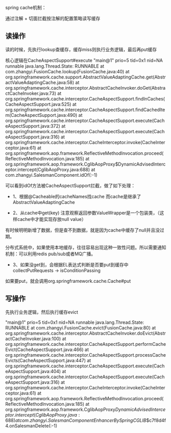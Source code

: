 
spring cache机制：

通过注解 + 切面拦截按注解的配置策略读写缓存



## 读操作
读的时候，先执行lookup查缓存，缓存miss则执行业务逻辑，最后再put缓存

核心逻辑在CacheAspectSupport#execute
"main@1" prio=5 tid=0x1 nid=NA runnable
  java.lang.Thread.State: RUNNABLE
	  at com.zhangyi.FusionCache.lookup(FusionCache.java:40)
	  at org.springframework.cache.support.AbstractValueAdaptingCache.get(AbstractValueAdaptingCache.java:58)
	  at org.springframework.cache.interceptor.AbstractCacheInvoker.doGet(AbstractCacheInvoker.java:73)
	  at org.springframework.cache.interceptor.CacheAspectSupport.findInCaches(CacheAspectSupport.java:525)
	  at org.springframework.cache.interceptor.CacheAspectSupport.findCachedItem(CacheAspectSupport.java:490)
	  at org.springframework.cache.interceptor.CacheAspectSupport.execute(CacheAspectSupport.java:372)
	  at org.springframework.cache.interceptor.CacheAspectSupport.execute(CacheAspectSupport.java:316)
	  at org.springframework.cache.interceptor.CacheInterceptor.invoke(CacheInterceptor.java:61)
	  at org.springframework.aop.framework.ReflectiveMethodInvocation.proceed(ReflectiveMethodInvocation.java:185)
	  at org.springframework.aop.framework.CglibAopProxy$DynamicAdvisedInterceptor.intercept(CglibAopProxy.java:688)
	  at com.zhangyi.SalesmanComponent.idOf(<generated>:-1)

可以看到idOf方法被CacheAspectSupport拦截，做了如下处理：

- 1、根据@Cacheable的cacheNames找cache
而cache是继承了AbstractValueAdaptingCache

- 2、从cache中get(key)
注意观察返回参数ValueWrapper是一个包装类，（这样cache中才能实现存放null value）

有时候明明新增了数据，但是查不到数据，就是因为cache中缓存了null并且没过期。

分布式系统中，如果使用本地缓存，往往容易出现这种一致性问题。所以需要通知机制：可以利用redis pub/sub或者MQ广播。


- 3、如果没get到，会根据EL表达式判断是否要put到缓存中
collectPutRequests -> isConditionPassing

如果要put，就会调用org.springframework.cache.Cache#put


## 写操作
先执行业务逻辑，然后执行缓存evict

"main@1" prio=5 tid=0x1 nid=NA runnable
  java.lang.Thread.State: RUNNABLE
	  at com.zhangyi.FusionCache.evict(FusionCache.java:80)
	  at org.springframework.cache.interceptor.AbstractCacheInvoker.doEvict(AbstractCacheInvoker.java:100)
	  at org.springframework.cache.interceptor.CacheAspectSupport.performCacheEvict(CacheAspectSupport.java:466)
	  at org.springframework.cache.interceptor.CacheAspectSupport.processCacheEvicts(CacheAspectSupport.java:447)
	  at org.springframework.cache.interceptor.CacheAspectSupport.execute(CacheAspectSupport.java:404)
	  at org.springframework.cache.interceptor.CacheAspectSupport.execute(CacheAspectSupport.java:316)
	  at org.springframework.cache.interceptor.CacheInterceptor.invoke(CacheInterceptor.java:61)
	  at org.springframework.aop.framework.ReflectiveMethodInvocation.proceed(ReflectiveMethodInvocation.java:185)
	  at org.springframework.aop.framework.CglibAopProxy$DynamicAdvisedInterceptor.intercept(CglibAopProxy.java:688)
	  at com.zhangyi.SalesmanComponent$$EnhancerBySpringCGLIB$$c7f8d4f4.onSalesmanDelete(<generated>:-1)

